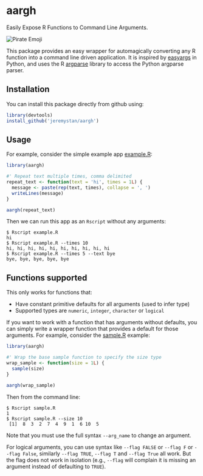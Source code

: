 # aargh

Easily Expose R Functions to Command Line Arguments.

![Pirate Emoji](https://www.emojirequest.com/images/PirateEmoji.jpg)

This package provides an easy wrapper for automagically converting any R function into a command line driven application. It is inspired by [easyargs](https://pypi.python.org/pypi/easyargs/0.9.3) in Python, and uses the R [argparse](https://cran.r-project.org/web/packages/argparse/index.html) library to access the Python argparse parser.

## Installation

You can install this package directly from github using:

```r
library(devtools)
install_github('jeremystan/aargh')
```

## Usage

For example, consider the simple example app [example.R](/examples/example.R):

```r
library(aargh)

#' Repeat text multiple times, comma delimited
repeat_text <- function(text = 'hi', times = 1L) {
  message <- paste(rep(text, times), collapse = ', ')
  writeLines(message)
}

aargh(repeat_text)
```

Then we can run this app as an `Rscript` without any arguments:

```
$ Rscript example.R
hi
$ Rscript example.R --times 10
hi, hi, hi, hi, hi, hi, hi, hi, hi, hi
$ Rscript example.R --times 5 --text bye
bye, bye, bye, bye, bye
```

## Functions supported

This only works for functions that:

* Have constant primitive defaults for all arguments (used to infer type)
* Supported types are `numeric`, `integer`, `character` or `logical`

If you want to work with a function that has arguments without defaults, you can simply write a wrapper function that provides a default for those arguments. For example, consider the [sample.R](/examples/sample.R) example:

```r
library(aargh)

#' Wrap the base sample function to specify the size type
wrap_sample <- function(size = 1L) {
  sample(size)
}

aargh(wrap_sample)
```

Then from the command line:

```
$ Rscript sample.R
1
$ Rscript sample.R --size 10
 [1]  8  3  2  7  4  9  1  6 10  5
```

Note that you must use the full syntax `--arg_name` to change an argument.

For logical arguments, you can use syntax like `--flag FALSE` or `--flag F` or `--flag False`, similarly `--flag TRUE`, `--flag T` and `--flag True` all work. But the flag does not work in isolation (e.g., `--flag` will complain it is missing an argument instead of defaulting to `TRUE`).

